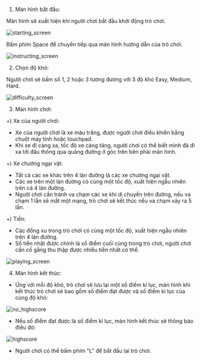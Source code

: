 1. Màn hình bắt đầu:

Màn hình sẽ xuất hiện khi người chơi bắt đầu khởi động trò chơi.

![starting_screen](https://github.com/Granchio0912/Pick-Dodge/assets/142135212/ced7ce83-6f27-4b29-b961-0ace2ec1df36)

Bấm phím Space để chuyển tiếp qua màn hình hướng dẫn của trò chơi.

![instructing_screen](https://github.com/Granchio0912/Pick-Dodge/assets/142135212/f2e8d27c-a4e1-4dbd-b43f-f2d6ab88c017)

2. Chọn độ khó:

Người chơi sẽ bấm số 1, 2 hoặc 3 tương đương với 3 độ khó Easy, Medium, Hard.

![difficulty_screen](https://github.com/Granchio0912/Pick-Dodge/assets/142135212/41a7be73-e844-41db-a868-67e4d1844d3b)

3. Màn hình chơi:
 
+) Xe của người chơi:
  - Xe của người chơi là xe màu trắng, được người chơi điều khiển bằng chuột máy tính hoặc touchpad.
  - Khi xe đi càng xa, tốc độ xe càng tăng, người chơi có thể biết mình đã đi xa tới đâu thông qua quãng đường ở góc trên bên phải màn hình.
    
+) Xe chướng ngại vật:
  - Tất cả các xe khác trên 4 làn đường là các xe chướng ngại vật.
  - Các xe trên một làn đường có cùng một tốc độ, xuất hiện ngẫu nhiên trên cả 4 làn đường.
  - Người chơi cần tránh va chạm các xe khi di chuyển trên đường, nếu va chạm 1 lần sẽ mất một mạng, trò chơi sẽ kết thúc nếu va chạm xảy ra 5 lần.

+) Tiền:
  - Các đồng xu trong trò chơi có cùng một tốc độ, xuất hiện ngẫu nhiên trên 4 làn đường.
  - Số tiền nhặt được chính là số điểm cuối cùng trong trò chơi, người chơi cần cố gắng thu thập được nhiều tiền nhất có thể.

![playing_screen](https://github.com/Granchio0912/Pick-Dodge/assets/142135212/60a92229-119e-4219-a8e3-8b0def225375)

4. Màn hình kết thúc:
 
  - Ứng với mỗi độ khó, trò chơi sẽ lưu lại một số điểm kỉ lục, màn hình khi kết thúc trò chơi sẽ bao gồm số điểm đạt được và số điểm kỉ lục của cùng độ khó:

![no_highscore](https://github.com/Granchio0912/Pick-Dodge/assets/142135212/35d5ae0d-99ee-4a76-bb67-eddaf7fb2ef5)

  - Nếu số điểm đạt được là số điểm kỉ lục, màn hình kết thúc sẽ thông báo điều đó:

![highscore](https://github.com/Granchio0912/Pick-Dodge/assets/142135212/d8887db6-5920-45da-b1ff-f08da4139830)

  - Người chơi có thể bấm phím "L" để bắt đầu lại trò chơi.
